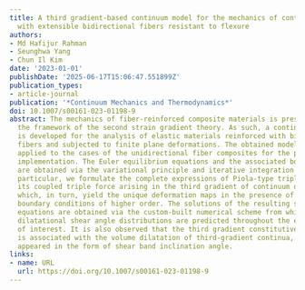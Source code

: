 ```yaml
---
title: A third gradient-based continuum model for the mechanics of continua reinforced
  with extensible bidirectional fibers resistant to flexure
authors:
- Md Hafijur Rahman
- Seunghwa Yang
- Chun Il Kim
date: '2023-01-01'
publishDate: '2025-06-17T15:06:47.551899Z'
publication_types:
- article-journal
publication: '*Continuum Mechanics and Thermodynamics*'
doi: 10.1007/s00161-023-01198-9
abstract: The mechanics of fiber-reinforced composite materials is presented within
  the framework of the second strain gradient theory. As such, a continuum-based model
  is developed for the analysis of elastic materials reinforced with bidirectional
  fibers and subjected to finite plane deformations. The obtained model is subsequently
  applied to the cases of the unidirectional fiber composites for the purpose of model
  implementation. The Euler equilibrium equations and the associated boundary conditions
  are obtained via the variational principle and iterative integration by parts. In
  particular, we formulate the complete expressions of Piola-type triple stress and
  its coupled triple force arising in the third gradient of continuum deformations,
  which, in turn, yield the unique deformation maps in the presence of admissible
  boundary conditions of higher order. The solutions of the resulting systems of differential
  equations are obtained via the custom-built numerical scheme from which smooth and
  dilatational shear angle distributions are predicted throughout the entire domain
  of interest. It is also observed that the third gradient constitutive parameter
  is associated with the volume dilatation of third-gradient continua, which may be
  appeared in the form of shear band inclination angle.
links:
- name: URL
  url: https://doi.org/10.1007/s00161-023-01198-9
---
```

